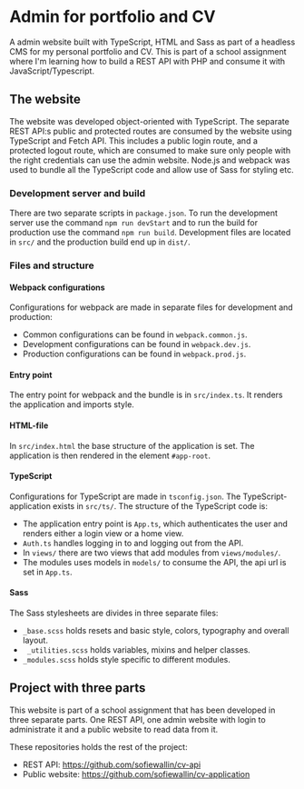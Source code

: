 # Admin for portfolio and CV

A admin website built with TypeScript, HTML and Sass as part of a headless CMS for my personal portfolio and CV. This is part of a school assignment where I'm learning how to build a REST API with PHP and consume it with JavaScript/Typescript.

## The website

The website was developed object-oriented with TypeScript. The separate REST API:s public and protected routes are consumed by the website using TypeScript and Fetch API. This includes a public login route, and a protected logout route, which are consumed to make sure only people with the right credentials can use the admin website. Node.js and webpack was used to bundle all the TypeScript code and allow use of Sass for styling etc.

### Development server and build

There are two separate scripts in `package.json`. To run the development server use the command `npm run devStart` and to run the build for production use the command `npm run build`. Development files are located in `src/` and the production build end up in `dist/`.

### Files and structure

#### Webpack configurations

Configurations for webpack are made in separate files for development and production: 

- Common configurations can be found in `webpack.common.js`.
- Development configurations can be found in `webpack.dev.js`.
- Production configurations can be found in `webpack.prod.js`.

#### Entry point

The entry point for webpack and the bundle is in `src/index.ts`. It renders the application and imports style.

#### HTML-file

In `src/index.html` the base structure of the application is set. The application is then rendered in the element `#app-root`.

#### TypeScript

Configurations for TypeScript are made in `tsconfig.json`. The TypeScript-application exists in `src/ts/`. The structure of the TypeScript code is:
- The application entry point is `App.ts`, which authenticates the user and renders either a login view or a home view. 
- `Auth.ts` handles logging in to and logging out from the API.
- In `views/` there are two views that add modules from `views/modules/`. 
- The modules uses models in `models/` to consume the API, the api url is set in `App.ts`.

#### Sass

The Sass stylesheets are divides in three separate files: 

- `_base.scss` holds resets and basic style, colors, typography and overall layout. 
- ` _utilities.scss` holds variables, mixins and helper classes.
- `_modules.scss` holds style specific to different modules.

## Project with three parts

This website is part of a school assignment that has been developed in three separate parts. One REST API, one admin website with login to administrate it and a public website to read data from it.

These repositories holds the rest of the project:

- REST API: https://github.com/sofiewallin/cv-api
- Public website: https://github.com/sofiewallin/cv-application